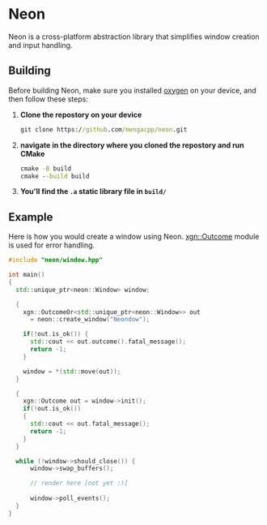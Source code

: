 # Neon

Neon is a cross-platform abstraction library that simplifies window creation and input handling.

## Building

Before building Neon, make sure you installed [oxygen](https://github.com/mengacpp/oxygen) on your device, and then follow these steps:

1. **Clone the repostory on your device**

    ```bat
    git clone https://github.com/mengacpp/neon.git 
    ```

2. **navigate in the directory where you cloned the repostory and run CMake**

    ```bat
    cmake -B build
    cmake --build build
    ```

3. **You'll find the `.a` static library file in `build/`**

## Example

Here is how you would create a window using Neon. [xgn::Outcome](https://github.com/mengacpp/oxygen) module is used for error handling.

```c++
#include "neon/window.hpp"

int main()
{
  std::unique_ptr<neon::Window> window;

  {
    xgn::OutcomeOr<std::unique_ptr<neon::Window>> out 
      = neon::create_window("Neondow");

    if(!out.is_ok()) {
      std::cout << out.outcome().fatal_message();
      return -1;
    }

    window = *(std::move(out));
  }

  {
    xgn::Outcome out = window->init();
    if(!out.is_ok())
    {
      std::cout << out.fatal_message();
      return -1;
    }
  }

  while (!window->should_close()) {
      window->swap_buffers();

      // render here [not yet :)]
      
      window->poll_events();
  }
}
```

